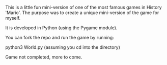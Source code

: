 This is a little fun mini-version of one of the most famous games in History 'Mario'. The purpose was to create a unique mini-version of the game for myself.

It is developed in Python (using the Pygame module).

You can fork the repo and run the game by running:

python3 World.py (assuming you cd into the directory)

Game not completed, more to come.